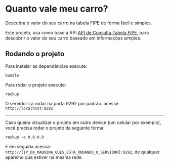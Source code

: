 # Quanto vale meu carro?
Descubra o valor do seu carro na tabela FIPE de forma fácil e simples.

Este projeto, usa como base a API [API de Consulta Tabela FIPE](http://fipeapi.appspot.com/), para descobrir o valor do seu carro baseado em informações simples.

## Rodando o projeto
Para instalar as dependências execute:
```
bundle
```

Para rodar o projeto execute:
```
rackup
```
O servidor ira rodar na porta 9292 por padrão.
acesse `http://localhost:9292`

---
Caso queira vizualizar o projeto em outro device (um celular por exemplo), você precisa rodar o projeto da seguinte forma:
```
rackup -o 0.0.0.0
```
E em seguida acessar `http://[IP_DA_MAQUINA_QUES_ESTÁ_RODANDO_O_SERVIDOR]:9292`, de qualquer aparelho que estiver na mesma rede.
